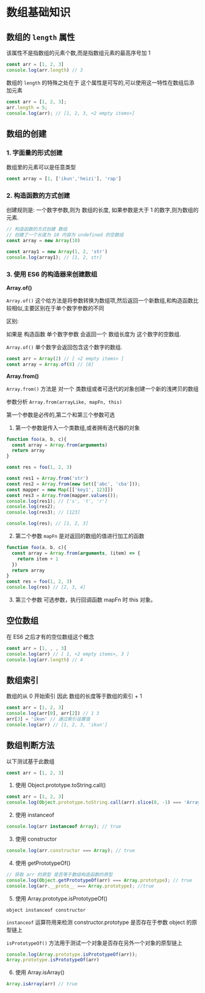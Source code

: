 # 数组基础知识

##  数组的 `length` 属性

该属性不是指数组的元素个数,而是指数组元素的最高序号加 1

```js
const arr = [1, 2, 3]
console.log(arr.length) // 3
```
数组的 `length` 的特殊之处在于 这个属性是可写的,可以使用这一特性在数组后添加元素

```js
const arr = [1, 2, 3];
arr.length = 5;
console.log(arr); // [1, 2, 3, <2 empty items>]
```

## 数组的创建

### 1. 字面量的形式创建

数组里的元素可以是任意类型
```js
const array = [1, ['ikun','heizi'], 'rap']
```

### 2. 构造函数的方式创建

创建规则是: 一个数字参数,则为 数组的长度, 如果参数是大于 1 的数字,则为数组的元素.
```js
// 构造函数的方式创建 数组
// 创建了一个长度为 10 内容为 undefined 的空数组
const array = new Array(10)

const array1 = new Array(1, 2, 'str')
console.log(array1); // [1, 2, str]

```

### 3. 使用 ES6 的构造器来创建数组


**Array.of()**

`Array.of()` 这个给方法是将参数转换为数组项,然后返回一个新数组,和构造函数比较相似,主要区别在于单个数字参数的不同

区别:

如果是 构造函数 单个数字参数 会返回一个 数组长度为 这个数字的空数组.

`Array.of()` 单个数字会返回包含这个数字的数组.


```js
const arr = Array(2) // [ <2 empty items> ]
const array = Array.of(8) // [8]
```

**Array.from()**

`Array.from()` 方法是 对一个 类数组或者可迭代的对象创建一个新的浅拷贝的数组

参数分析 `Array.from(arrayLike, mapFn, this)`

第一个参数是必传的,第二个和第三个参数可选

1. 第一个参数是传入一个类数组,或者拥有迭代器的对象

```js
function foo(a, b, c){
  const array = Array.from(arguments)
  return array
}

const res = foo(1, 2, 3)

const res1 = Array.from('str')
const res2 = Array.from(new Set(['abc', 'cba']));
const mapper = new Map([['key1', 123]])
const res3 = Array.from(mapper.values());
console.log(res1); // ['s', 't', 'r']
console.log(res2);
console.log(res3); // [123]

console.log(res); // [1, 2, 3]

```

2. 第二个参数 `mapFn` 是对返回的数组的值进行加工的函数

```js
function foo(a, b, c){
  const array = Array.from(arguments, (item) => {
    return item + 1
  })
  return array
}
const res = foo(1, 2, 3)
console.log(res) // [2, 3, 4]
```

3. 第三个参数 可选参数，执行回调函数 mapFn 时 this 对象。

## 空位数组

在 ES6 之后才有的空位数组这个概念

```js
const arr = [1, , , 3]
console.log(arr) // [ 1, <2 empty items>, 3 ]
console.log(arr.length) // 4
```

## 数组索引

数组的从 0 开始索引 因此 数组的长度等于数组的索引 + 1

```js
const arr = [1, 2, 3]
console.log(arr[0], arr[2]) // 1 3
arr[3] = 'ikun' // 通过索引设置值
console.log(arr) // [1, 2, 3, 'ikun']
```




## 数组判断方法

以下测试基于此数组
```js
const arr = [1, 2, 3]
```

1. 使用 Object.prototype.toString.call()

```js
const arr = [1, 2, 3]
console.log(Object.prototype.toString.call(arr).slice(8, -1) === 'Array'); // true
```

2. 使用 instanceof

```js
console.log(arr instanceof Array); // true
```

3. 使用 constructor
```js
console.log(arr.constructor === Array); // true
```
4. 使用 getPrototypeOf()
```js
// 获取 arr 的原型 是否等于数组构造函数的原型
console.log(Object.getPrototypeOf(arr) === Array.prototype); // true
console.log(arr.__proto__ === Array.prototype); //true
```

5. 使用 Array.prototype.isPrototypeOf()

`object instanceof constructor`

`instanceof` 运算符用来检测 constructor.prototype 是否存在于参数 object 的原型链上

`isPrototypeOf()` 方法用于测试一个对象是否存在另外一个对象的原型链上

```js
console.log(Array.prototype.isPrototypeOf(arr));
Array.prototype.isPrototypeOf(arr)
```
6. 使用 Array.isArray()
```js
Array.isArray(arr) // true
```